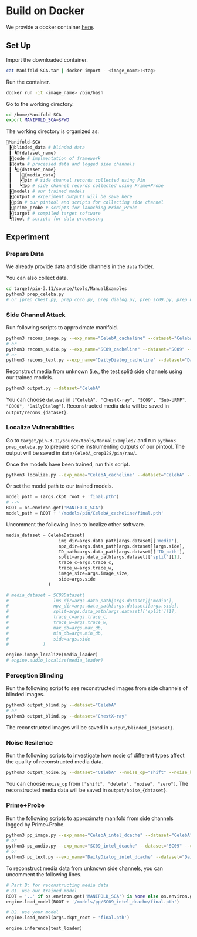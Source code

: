 # Build on Docker

We provide a docker container [here](https://hkustconnect-my.sharepoint.com/:u:/g/personal/yyuanaq_connect_ust_hk/Eep6WIxny_hNhR3utnCBvW0BlvGTKUwUdFX_OJU7_5skfg?e=3cYBXy).

## Set Up

Import the downloaded container.

```bash
cat Manifold-SCA.tar | docker import - <image_name>:<tag>
```

Run the container.

```bash
docker run -it <image_name> /bin/bash
```

Go to the working directory.

```bash
cd /home/Manifold-SCA
export MANIFOLD_SCA=$PWD
```

The working directory is organized as:
```python
📂Manifold-SCA
 ┣📂blinded_data # blinded data
 ┃ ┗📂{dataset_name}
 ┣📂code # implmentation of framework
 ┣📂data # processed data and logged side channels
 ┃ ┗📂{dataset_name}
 ┃   ┣📂{media_data}
 ┃   ┣📂pin # side channel records collected using Pin
 ┃   ┗📂pp # side channel records collected using Prime+Probe
 ┣📂models # our trained models
 ┣📂output # experiment outputs will be save here
 ┣📂pin # our pintool and scripts for collecting side channel
 ┣📂prime_probe # scripts for launching Prime_Probe
 ┣📂target # compiled target software
 ┗📂tool # scripts for data processing
```

## Experiment

### Prepare Data

We already provide data and side channels in the `data` folder.

You can also collect data.

```bash
cd target/pin-3.11/source/tools/ManualExamples
python3 prep_celeba.py
# or [prep_chest.py, prep_coco.py, prep_dialog.py, prep_sc09.py, prep_urmp.py] 
```

### Side Channel Attack

Run following scripts to approximate manifold.
```bash
python3 recons_image.py --exp_name="CelebA_cacheline" --dataset="CelebA" --side="cacheline"
# or
python3 recons_audio.py --exp_name="SC09_cacheline" --dataset="SC09" --side="cacheline"
# or
python3 recons_text.py --exp_name="DailyDialog_cacheline" --dataset="DailyDialog" --side="cacheline"
```

Reconstruct media from unknown (i.e., the test split) side channels using our trained models.

```bash
python3 output.py --dataset="CelebA"
```

You can choose `dataset` in `["CelebA", "ChestX-ray", "SC09", "Sub-URMP", "COCO", "DailyDialog"]`. Reconstructed media data will be saved in `output/recons_{dataset}`.

### Localize Vulnerabilities

Go to `target/pin-3.11/source/tools/ManualExamples/` and run `python3 prep_celeba.py` to prepare some instrumenting outputs of our pintool. The output will be saved in `data/CelebA_crop128/pin/raw/`.

Once the models have been trained, run this script.

```bash
python3 localize.py --exp_name="CelebA_cacheline" --dataset="CelebA" --side="cacheline"
```

Or set the model path to our trained models.

```python
model_path = (args.ckpt_root + 'final.pth')
# -->
ROOT = os.environ.get('MANIFOLD_SCA')
model_path = ROOT + '/models/pin/CelebA_cacheline/final.pth'
```

Uncomment the following lines to localize other software.

```python
media_dataset = CelebaDataset(
                    img_dir=args.data_path[args.dataset]['media'], 
                    npz_dir=args.data_path[args.dataset][args.side],
                    ID_path=args.data_path[args.dataset]['ID_path'],
                    split=args.data_path[args.dataset]['split'][1],
                    trace_c=args.trace_c,
                    trace_w=args.trace_w,
                    image_size=args.image_size,
                    side=args.side
                )

# media_dataset = SC09Dataset(
#                 lms_dir=args.data_path[args.dataset]['media'],
#                 npz_dir=args.data_path[args.dataset][args.side],
#                 split=args.data_path[args.dataset]['split'][1],
#                 trace_c=args.trace_c,
#                 trace_w=args.trace_w,
#                 max_db=args.max_db,
#                 min_db=args.min_db,
#                 side=args.side
#             )

engine.image_localize(media_loader)
# engine.audio_localize(media_loader)
```

### Perception Blinding

Run the following script to see reconstructed images from side channels of blinded images.

```bash
python3 output_blind.py --dataset="CelebA"
# or
python3 output_blind.py --dataset="ChestX-ray"
```

The reconstructed images will be saved in `output/blinded_{dataset}`.

### Noise Resilence

Run the following scripts to investigate how nosie of different types affect the quality of reconstructed media data.

```bash
python3 output_noise.py --dataset="CelebA" --noise_op="shift" --noise_k="100"
```

You can choose `noise_op` from `["shift", "delete", "noise", "zero"]`. The reconstructed media data will be saved in `output/noise_{dataset}`.

### Prime+Probe

Run the following scripts to approximate manifold from side channels logged by Prime+Probe.

```bash
python3 pp_image.py --exp_name="CelebA_intel_dcache" --dataset="CelebA" --cpu="intel" --cache="dcache"
# or
python3 pp_audio.py --exp_name="SC09_intel_dcache" --dataset="SC09" --cpu="intel" --cache="dcache"
# or
python3 pp_text.py --exp_name="DailyDialog_intel_dcache" --dataset="DailyDialog" --cpu="intel" --cache="dcache"
```

To reconstruct media data from unknown side channels, you can uncomment the following lines.

```python
# Part B: for reconstructing media data
# B1. use our trained model
ROOT = '..' if os.environ.get('MANIFOLD_SCA') is None else os.environ.get('MANIFOLD_SCA')
engine.load_model(ROOT + '/models/pp/SC09_intel_dcache/final.pth')

# B2. use your model
engine.load_model(args.ckpt_root + 'final.pth')

engine.inference(test_loader)
```

